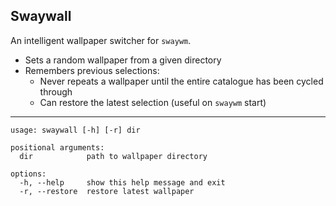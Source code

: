 ## Swaywall

An intelligent wallpaper switcher for `swaywm`.

+ Sets a random wallpaper from a given directory
+ Remembers previous selections:
	- Never repeats a wallpaper until the entire catalogue has been cycled through
	- Can restore the latest selection (useful on `swaywm` start)

---

``` 
usage: swaywall [-h] [-r] dir

positional arguments:
  dir            path to wallpaper directory

options:
  -h, --help     show this help message and exit
  -r, --restore  restore latest wallpaper
```

